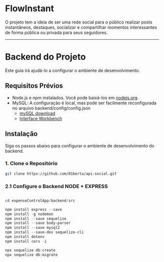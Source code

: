 # FlowInstant

O projeto tem a ideia de ser uma rede social para o público realizar posts instantâneos, destaques, socializar e compartilhar momentos interessantes de forma pública ou privada para seus seguidores. 

--------------------

# Backend do Projeto

Este guia irá ajudá-lo a configurar o ambiente de desenvolvimento.

## Requisitos Prévios

- Node.js e npm instalados. Você pode baixá-los em [nodejs.org](https://nodejs.org/).
- MySQL: A configuração é local, mas pode ser facilmente reconfigurada no arquivo backend/config/config.json
    - [mySQL download](https://dev.mysql.com/downloads/installer/)
    - [Interface Workbench](https://dev.mysql.com/downloads/workbench/)

## Instalação

Siga os passos abaixo para configurar o ambiente de desenvolvimento do backend.

### 1. Clone o Repositório


```bash
git clone https://github.com/01berta/api-social.git
```
### 2.1 Configure o Backend NODE + EXPRESS
```powershell

cd expenseControlApp/backend/src

npm install express --save
npm install -g nodemon
npm install --save sequelize
npm install --save body-parser
npm install --save mysql2
npm install --save-dev sequelize-cli
npm install dotenv
npm install cors -i

npx sequelize db:create
npx sequelize db:migrate
```